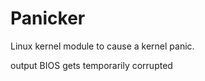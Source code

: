 Panicker
===========

Linux kernel module to cause a kernel panic.

 output BIOS gets temporarily corrupted
